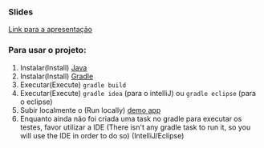 <h3>Slides</h3>

<a target="_BLANK" href="http://www.slideshare.net/rafalima07/apresentacao-qa-night-agosto">Link para a apresentação</a>

<h3>Para usar o projeto:</h3>

<ol>
  <li>Instalar(Install) <a target="_BLANK" href="http://www.oracle.com/technetwork/java/javase/index-137561.html">Java</a></li>
  <li>Instalar(Install) <a target="_BLANK" href="http://www.gradle.org/">Gradle</a></li>
  <li>Executar(Execute) <code>gradle build</code></li>
  <li>Executar(Execute) <code>gradle idea</code> (para o intelliJ) ou <code>gradle eclipse</code> (para o eclipse)</li>
  <li> Subir localmente o (Run locally) <a target="_BLANK" href="https://github.com/rafalima/demo.activeadmin.info">demo app</a></li>
  <li>Enquanto ainda não foi criada uma task no gradle para executar os testes, favor utilizar a IDE (There isn't any gradle task to run it, so you will use the IDE in order to do so) (IntelliJ/Eclipse)</li>
</ol>


